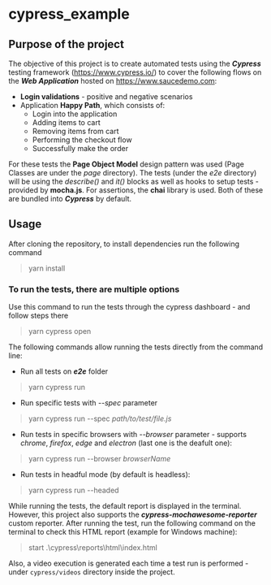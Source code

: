 # cypress_example

## Purpose of the project

The objective of this project is to create automated tests using the **_Cypress_** testing framework (https://www.cypress.io/) to cover the following flows on the **_Web Application_** hosted on https://www.saucedemo.com:

* **Login validations** - positive and negative scenarios
* Application **Happy Path**, which consists of:
    + Login into the application
    + Adding items to cart
    + Removing items from cart
    + Performing the checkout flow
    + Successfully make the order

For these tests the **Page Object Model** design pattern was used (Page Classes are under the _page_ directory).
The tests (under the _e2e_ directory) will be using the _describe()_ and _it()_ blocks as well as hooks to setup tests - provided by **mocha.js**. For assertions, the **chai** library is used. 
Both of these are bundled into **_Cypress_** by default.

## Usage

After cloning the repository, to install dependencies run the following command
> yarn install

### To run the tests, there are multiple options

Use this command to run the tests through the cypress dashboard - and follow steps there
> yarn cypress open

The following commands allow running the tests directly from the command line:
* Run all tests on **_e2e_** folder
> yarn cypress run
* Run specific tests with _--spec_ parameter
> yarn cypress run --spec _path/to/test/file.js_
* Run tests in specific browsers with _--browser_ parameter - supports _chrome_, _firefox_, _edge_ and _electron_ (last one is the deafult one):
> yarn cypress run --browser _browserName_
* Run tests in headful mode (by default is headless):
> yarn cypress run --headed


While running the tests, the default report is displayed in the terminal. 
However, this project also supports the **_cypress-mochawesome-reporter_** custom reporter. After running the test, run the following command on the terminal to check this HTML report (example for Windows machine):
> start .\cypress\reports\html\index.html

Also, a video execution is generated each time a test run is performed - under `cypress/videos` directory inside the project.